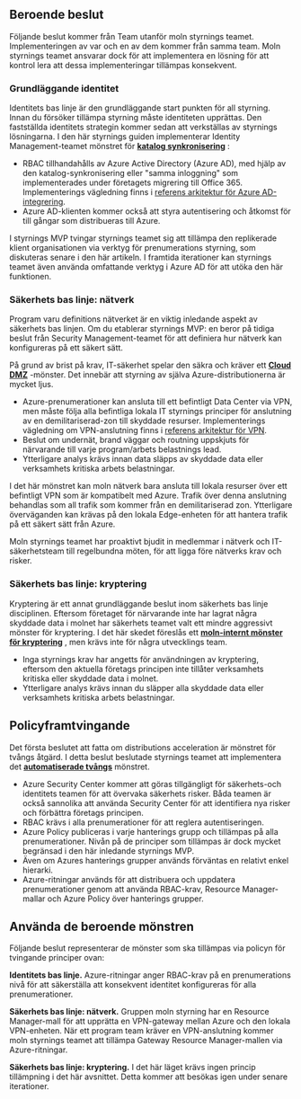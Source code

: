 <!-- TEMPLATE FILE - DO NOT ADD METADATA -->
<!-- markdownlint-disable MD002 MD041 -->

## <a name="dependent-decisions"></a>Beroende beslut

Följande beslut kommer från Team utanför moln styrnings teamet. Implementeringen av var och en av dem kommer från samma team. Moln styrnings teamet ansvarar dock för att implementera en lösning för att kontrol lera att dessa implementeringar tillämpas konsekvent.

### <a name="identity-baseline"></a>Grundläggande identitet

Identitets bas linje är den grundläggande start punkten för all styrning. Innan du försöker tillämpa styrning måste identiteten upprättas. Den fastställda identitets strategin kommer sedan att verkställas av styrnings lösningarna.
I den här styrnings guiden implementerar Identity Management-teamet mönstret för **[katalog synkronisering](~/decision-guides/identity/index.md#directory-synchronization)** :

- RBAC tillhandahålls av Azure Active Directory (Azure AD), med hjälp av den katalog-synkronisering eller "samma inloggning" som implementerades under företagets migrering till Office 365. Implementerings vägledning finns i [referens arkitektur för Azure AD-integrering](https://docs.microsoft.com/azure/architecture/reference-architectures/identity/azure-ad).
- Azure AD-klienten kommer också att styra autentisering och åtkomst för till gångar som distribueras till Azure.

I styrnings MVP tvingar styrnings teamet sig att tillämpa den replikerade klient organisationen via verktyg för prenumerations styrning, som diskuteras senare i den här artikeln. I framtida iterationer kan styrnings teamet även använda omfattande verktyg i Azure AD för att utöka den här funktionen.

### <a name="security-baseline-networking"></a>Säkerhets bas linje: nätverk

Program varu definitions nätverket är en viktig inledande aspekt av säkerhets bas linjen. Om du etablerar styrnings MVP: en beror på tidiga beslut från Security Management-teamet för att definiera hur nätverk kan konfigureras på ett säkert sätt.

På grund av brist på krav, IT-säkerhet spelar den säkra och kräver ett **[Cloud DMZ](~/decision-guides/software-defined-network/cloud-dmz.md)** -mönster. Det innebär att styrning av själva Azure-distributionerna är mycket ljus.

- Azure-prenumerationer kan ansluta till ett befintligt Data Center via VPN, men måste följa alla befintliga lokala IT styrnings principer för anslutning av en demilitariserad-zon till skyddade resurser. Implementerings vägledning om VPN-anslutning finns i [referens arkitektur för VPN](https://docs.microsoft.com/azure/architecture/reference-architectures/hybrid-networking/vpn).
- Beslut om undernät, brand väggar och routning uppskjuts för närvarande till varje program/arbets belastnings lead.
- Ytterligare analys krävs innan data släpps av skyddade data eller verksamhets kritiska arbets belastningar.

I det här mönstret kan moln nätverk bara ansluta till lokala resurser över ett befintligt VPN som är kompatibelt med Azure. Trafik över denna anslutning behandlas som all trafik som kommer från en demilitariserad zon. Ytterligare överväganden kan krävas på den lokala Edge-enheten för att hantera trafik på ett säkert sätt från Azure.

Moln styrnings teamet har proaktivt bjudit in medlemmar i nätverk och IT-säkerhetsteam till regelbundna möten, för att ligga före nätverks krav och risker.

### <a name="security-baseline-encryption"></a>Säkerhets bas linje: kryptering

Kryptering är ett annat grundläggande beslut inom säkerhets bas linje disciplinen. Eftersom företaget för närvarande inte har lagrat några skyddade data i molnet har säkerhets teamet valt ett mindre aggressivt mönster för kryptering.
I det här skedet föreslås ett **[moln-internt mönster för kryptering](~/decision-guides/encryption/index.md#key-management)** , men krävs inte för några utvecklings team.

- Inga styrnings krav har angetts för användningen av kryptering, eftersom den aktuella företags principen inte tillåter verksamhets kritiska eller skyddade data i molnet.
- Ytterligare analys krävs innan du släpper alla skyddade data eller verksamhets kritiska arbets belastningar.

## <a name="policy-enforcement"></a>Policyframtvingande

Det första beslutet att fatta om distributions acceleration är mönstret för tvångs åtgärd. I detta beslut beslutade styrnings teamet att implementera det **[automatiserade tvångs](~/decision-guides/policy-enforcement/index.md#automated-enforcement)** mönstret.

- Azure Security Center kommer att göras tillgängligt för säkerhets-och identitets teamen för att övervaka säkerhets risker. Båda teamen är också sannolika att använda Security Center för att identifiera nya risker och förbättra företags principen.
- RBAC krävs i alla prenumerationer för att reglera autentiseringen.
- Azure Policy publiceras i varje hanterings grupp och tillämpas på alla prenumerationer. Nivån på de principer som tillämpas är dock mycket begränsad i den här inledande styrnings MVP.
- Även om Azures hanterings grupper används förväntas en relativt enkel hierarki.
- Azure-ritningar används för att distribuera och uppdatera prenumerationer genom att använda RBAC-krav, Resource Manager-mallar och Azure Policy över hanterings grupper.

## <a name="applying-the-dependent-patterns"></a>Använda de beroende mönstren

Följande beslut representerar de mönster som ska tillämpas via policyn för tvingande principer ovan:

**Identitets bas linje.** Azure-ritningar anger RBAC-krav på en prenumerations nivå för att säkerställa att konsekvent identitet konfigureras för alla prenumerationer.

**Säkerhets bas linje: nätverk.** Gruppen moln styrning har en Resource Manager-mall för att upprätta en VPN-gateway mellan Azure och den lokala VPN-enheten. När ett program team kräver en VPN-anslutning kommer moln styrnings teamet att tillämpa Gateway Resource Manager-mallen via Azure-ritningar.

**Säkerhets bas linje: kryptering.** I det här läget krävs ingen princip tillämpning i det här avsnittet. Detta kommer att besökas igen under senare iterationer.
